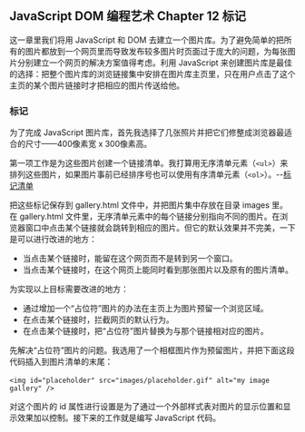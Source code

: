 ## JavaScript DOM 编程艺术 Chapter 12 标记

这一章里我们将用 JavaScript 和 DOM 去建立一个图片库。为了避免简单的把所有的图片都放到一个网页里而导致发布较多图片时页面过于庞大的问题，为每张图片分别建立一个网页的解决方案值得考虑。利用 JavaScript 来创建图片库是最佳的选择：把整个图片库的浏览链接集中安排在图片库主页里，只在用户点击了这个主页的某个图片链接时才把相应的图片传送给他。

### 标记

为了完成 JavaScript 图片库，首先我选择了几张照片并把它们修整成浏览器最适合的尺寸——400像素宽 x 300像素高。

第一项工作是为这些图片创建一个链接清单。我打算用无序清单元素（`<ul>`）来排列这些图片，如果图片事前已经排序号也可以使用有序清单元素（`<ol>`）。--[标记清单](https://github.com/Virgil0113/JavaScript-Foundation-Notes/blob/master/JavaScriptDomCode/Demo3/gallery.html)

把这些标记保存到 gallery.html 文件中，并把图片集中存放在目录 images 里。在 gallery.html 文件里，无序清单元素中的每个链接分别指向不同的图片。在浏览器窗口中点击某个链接就会跳转到相应的图片。但它的默认效果并不完美，一下是可以进行改进的地方：

- 当点击某个链接时，能留在这个网页而不是转到另一个窗口。
- 当点击某个链接时，在这个网页上能同时看到那张图片以及原有的图片清单。

为实现以上目标需要改进的地方：

- 通过增加一个“占位符”图片的办法在主页上为图片预留一个浏览区域。
- 在点击某个链接时，拦截网页的默认行为。
- 在点击某个链接时，把“占位符”图片替换为与那个链接相对应的图片。

先解决“占位符”图片的问题。我选用了一个相框图片作为预留图片，并把下面这段代码插入到图片清单的末尾：

​                  `<img id="placeholder" src="images/placeholder.gif" alt="my image gallery" />`

对这个图片的 id 属性进行设置是为了通过一个外部样式表对图片的显示位置和显示效果加以控制。接下来的工作就是编写 JavaScript 代码。